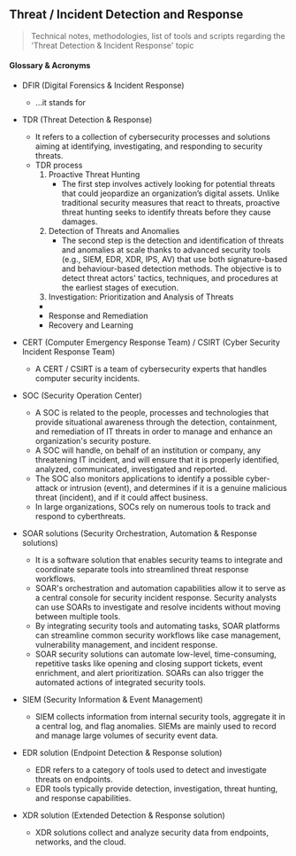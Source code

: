 ## Threat / Incident Detection and Response
> Technical notes, methodologies, list of tools and scripts regarding the 'Threat Detection &amp; Incident Response' topic


#### Glossary & Acronyms

- DFIR (Digital Forensics & Incident Response) <br>
  + ...it stands for
  
- TDR (Threat Detection & Response) <br>
  + It refers to a collection of cybersecurity processes and solutions aiming at identifying, investigating, and responding to security threats.
  + TDR process
    1. Proactive Threat Hunting
       + The first step involves actively looking for potential threats that could jeopardize an organization’s digital assets. Unlike traditional security measures that react to threats, proactive threat hunting seeks to identify threats before they cause damages.  
    2. Detection of Threats and Anomalies
       + The second step is the detection and identification of threats and anomalies at scale thanks to advanced security tools (e.g., SIEM, EDR, XDR, IPS, AV) that use both signature-based and behaviour-based detection methods. The objective is to detect threat actors' tactics, techniques, and procedures at the earliest stages of execution.
    3.  Investigation: Prioritization and Analysis of Threats
       +  
    +  Response and Remediation
    +  Recovery and Learning
  
- CERT (Computer Emergency Response Team) / CSIRT (Cyber Security Incident Response Team) <br>
  + A CERT / CSIRT is a team of cybersecurity experts that handles computer security incidents.
  
- SOC (Security Operation Center) <br>
  + A SOC is related to the people, processes and technologies that provide situational awareness through the detection, containment, and remediation of IT threats in order to manage and enhance an organization's security posture.
  + A SOC will handle, on behalf of an institution or company, any threatening IT incident, and will ensure that it is properly identified, analyzed, communicated, investigated and reported.
  + The SOC also monitors applications to identify a possible cyber-attack or intrusion (event), and determines if it is a genuine malicious threat (incident), and if it could affect business.
  + In large organizations, SOCs rely on numerous tools to track and respond to cyberthreats.

- SOAR solutions (Security Orchestration, Automation & Response solutions) <br>
  + It is a software solution that enables security teams to integrate and coordinate separate tools into streamlined threat response workflows.
  + SOAR's orchestration and automation capabilities allow it to serve as a central console for security incident response. Security analysts can use SOARs to investigate and resolve incidents without moving between multiple tools.
  + By integrating security tools and automating tasks, SOAR platforms can streamline common security workflows like case management, vulnerability management, and incident response.
  + SOAR security solutions can automate low-level, time-consuming, repetitive tasks like opening and closing support tickets, event enrichment, and alert prioritization. SOARs can also trigger the automated actions of integrated security tools.
  
- SIEM (Security Information & Event Management) <br>
  + SIEM collects information from internal security tools, aggregate it in a central log, and flag anomalies. SIEMs are mainly used to record and manage large volumes of security event data.

- EDR solution (Endpoint Detection & Response solution) <br>
  + EDR refers to a category of tools used to detect and investigate threats on endpoints.
  + EDR tools typically provide detection, investigation, threat hunting, and response capabilities.
    
- XDR solution (Extended Detection & Response solution)
  + XDR solutions collect and analyze security data from endpoints, networks, and the cloud. 

